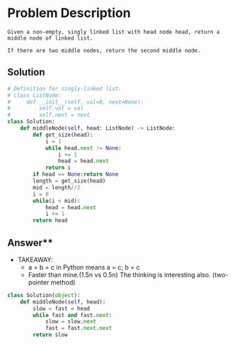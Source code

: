 # Problem Description
```
Given a non-empty, singly linked list with head node head, return a middle node of linked list.

If there are two middle nodes, return the second middle node.
```

## Solution
```Python
# Definition for singly-linked list.
# class ListNode:
#     def __init__(self, val=0, next=None):
#         self.val = val
#         self.next = next
class Solution:
    def middleNode(self, head: ListNode) -> ListNode:
        def get_size(head):
            i = 1
            while head.next != None:
                i += 1
                head = head.next
            return i
        if head == None:return None
        length = get_size(head)
        mid = length//2
        i = 0
        while(i < mid):
            head = head.next
            i += 1
        return head
```

## Answer**
- TAKEAWAY: 
	- a = b = c in Python means a = c; b = c
	- Faster than mine.(1.5n vs 0.5n) The thinking is interesting also. (two-pointer method)
```Python
class Solution(object):
    def middleNode(self, head):
        slow = fast = head
        while fast and fast.next:
            slow = slow.next
            fast = fast.next.next
        return slow
```